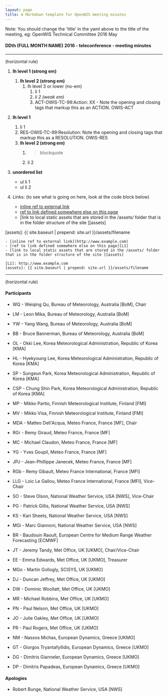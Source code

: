 ```yaml
---
layout: page
title: A Markdown template for OpenWIS meeting minutes
---
```


Note: You should change the 'title' in the yaml above to the title of the meeting, eg:
OpenWIS Technical Committee 2016 May

#### DDth (FULL MONTH NAME) 2016 - teleconference - meeting minutes

---
(horizontal rule)

1. **lh level 1 (strong em)**
	1. **lh level 2 (strong em)**
		1. lh level 3 or lower (no-em)
			1. li 1
			2. _li 2 (weak em)_
			3. ACT-OWIS-TC-99:Action: XX - Note the opening and closing tags that markup this as an ACTION. OWIS-ACT  

2. **lh level 1**
	1. li 1
	2. RES-OWIS-TC-99:Resolution: Note the opening and closing tags that markup this as a RESOLUTION. OWIS-RES
	3. **lh level 2 (strong em)**
		1. > blockquote
		2. li 2
3. **unordered list**
	- ul li 1
	- ul li 2


4. Links: (to see what is going on here, look at the code block below)
	- [inline ref to external link](http://www.example.com)
	- [ref to link defined somewhere else on this page][L1]
	- [link to local static assets that are stored in the /assets/ folder that is in the folder structure of the site ][assets]

[L1]: http://www.example.com
[assets]: {{ site.baseurl | prepend: site.url }}/assets/filename

    - [inline ref to external link](http://www.example.com)
    - [ref to link defined somewhere else on this page][L1]
    - [link to local static assets that are stored in the /assets/ folder that is in the folder structure of the site ][assets]

    [L1]: http://www.example.com
    [assets]: {{ site.baseurl | prepend: site.url }}/assets/filename

---
(horizontal rule)

#### Participants

- WQ - Weiqing Qu, Bureau of Meteorology, Australia [BoM], Chair
- LM - Leon Mika, Bureau of Meteorology, Australia [BoM]
- YW - Yang Wang, Bureau of Meteorology, Australia [BoM]
- BB - Bruce Bannerman, Bureau of Meteorology, Australia [BoM]

- OL - Okki Lee, Korea Meteorological Administration, Republic of Korea [KMA]
- HL - Hyekyoung Lee, Korea Meteorological Administration, Republic of Korea [KMA]
- SP - Sungeun Park, Korea Meteorological Administration, Republic of Korea [KMA]
- CSP - Chung Shin Park, Korea Meteorological Administration, Republic of Korea [KMA]

- MP - Mikko Partio, Finnish Meteorological Institute, Finland [FMI]
- MV - Mikko Visa, Finnish Meteorological Institute, Finland [FMI]

- MDA - Matteo Dell'Acqua, Meteo France, France [MF], Chair
- RGr - Remy Giraud, Meteo France, France [MF]
- MC - Michael Claudon, Meteo France, France [MF]
- YG - Yves Goupil, Meteo France, France [MF]
- JPJ - Jean-Phillippe Janecek, Meteo France, France [MF]

- RGb - Remy Gibault, Meteo France International, France [MFI]
- LLG - Loic Le Gallou, Meteo France International, France [MFI], Vice-Chair

- SO - Steve Olson, National Weather Service, USA [NWS], Vice-Chair
- PG - Patrick Gillis, National Weather Service, USA [NWS]
- KS - Kari Sheets, National Weather Service, USA [NWS]
- MGi - Marc Giannoni, National Weather Service, USA [NWS]

- BR - Baudouin Raoult, European Centre for Medium Range Weather Forecasting [ECMWF]

- JT - Jeremy Tandy, Met Office, UK [UKMO], Chair/Vice-Chair
- EE - Emma Edwards, Met Office, UK [UKMO], Treasurer
- MGo - Martin Gollogly, SCISYS, UK [UKMO]
- DJ - Duncan Jeffrey, Met Office, UK [UKMO]
- DW - Dominic Woollatt, Met Office, UK [UKMO]
- MR - Michael Robbins, Met Office, UK [UKMO]
- PN - Paul Nelson, Met Office, UK [UKMO]
- JO - Julie Oakley, Met Office, UK [UKMO]
- PR - Paul Rogers, Met Office, UK [UKMO]

- NM - Nassos Michas, European Dynamics, Greece [UKMO]
- GT - Giorgos Tryantafyllidis, European Dynamics, Greece [UKMO]
- DG - Dimitris Gianneler, European Dynamics, Greece [UKMO]
- DP - Dimitris Papadeas, European Dynamics, Greece [UKMO]

#### Apologies
- Robert Bunge, National Weather Service, USA [NWS]
